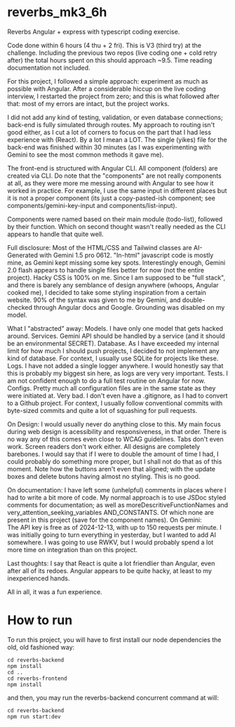 # reverbs_mk3_6h
 
Reverbs Angular + express with typescript coding exercise.

Code done within 6 hours (4 thu + 2 fri). This is V3 (third try) at the challenge. Including the previous two repos (live coding one + cold retry after) the total hours spent on this should approach ~9.5. Time reading documentation not included.

For this project, I followed a simple approach: experiment as much as possible with Angular. After a considerable hiccup on the live coding interview, I restarted the project from zero; and this is what followed after that: most of my errors are intact, but the project works.

I did not add any kind of testing, validation, or even database connections; back-end is fully simulated through routes. My approach to routing isn't good either, as I cut a lot of corners to focus on the part that I had less experience with (React). By a lot I mean a LOT. The single (yikes) file for the back-end was finished within 30 minutes (as I was experimenting with Gemini to see the most common methods it gave me).

The front-end is structured with Angular CLI. All component (folders) are created via CLI. Do note that the "components" are not really components at all, as they were more me messing around with Angular to see how it worked in practice. For example, I use the same input in different places but it is not a proper component (its just a copy-pasted-ish component; see components/gemini-key-input and components/list-input).

Components were named based on their main module (todo-list), followed by their function. Which on second thought wasn't really needed as the CLI appears to handle that quite well.

Full disclosure:
	Most of the HTML/CSS and Tailwind classes are AI-Generated with Gemini 1.5 pro 0612.
	"In-html" javascript code is mostly mine, as Gemini kept missing some key spots. Interestingly enough, Gemini 2.0 flash appears to handle single files better for now (not the entire project).
	Hacky CSS is 100% on me. Since I am supposed to be "full stack", and there is barely any semblance of design anywhere (whoops, Angular cooked me), I decided to take some styling inspiration from a certain website.
	90% of the syntax was given to me by Gemini, and double-checked through Angular docs and Google. Grounding was disabled on my model.

What I "abstracted" away:
	Models.   	I have only one model that gets hacked around.
	Services. 	Gemini API should be handled by a service (and it should be an environmental SECRET).
	Database. 	As I have exceeded my internal limit for how much I should push projects, I decided to not implement any kind of database.
			  	For context, I usually use SQLite for projects like these.
	Logs.	  	I have not added a single logger anywhere. I would honestly say that this is probably my biggest sin here, as logs are very very important.
	Tests.		I am not confident enough to do a full test routine on Angular for now.
	Configs. 	Pretty much all configuration files are in the same state as they were initiated at. Very bad. I don't even have a .gitignore, as I had to convert to a Github project.
				For context, I usually follow conventional commits with byte-sized commits and quite a lot of squashing for pull requests.

On Design:
				I would usually never do anything close to this. My main focus during web design is acessibility and responsiveness, in that order. There is no way any of this comes even close to
				WCAG guidelines. Tabs don't even work. Screen readers don't work either. 
				All designs are completely barebones. I would say that if I were to double the amount of time I had, I could probably do something more proper, but I shall not do that as of this moment.
				Note how the buttons aren't even that aligned; with the update boxes and delete butons having almost no styling. This is no good.

On documentation:
				I have left some (unhelpful) comments in places where I had to write a bit more of code. My normal approach is to use JSDoc styled comments for documentation; as well as moreDescritiveFunctionNames
				and very_attention_seeking_variables AND_CONSTANTS. Of which none are present in this project (save for the component names).
On Gemini:		
				The API key is free as of 2024-12-13, with up to 150 requests per minute. I was initially going to turn everything in yesterday, but I wanted to add AI somewhere.
				I was going to use RWKV, but I would probably spend a lot more time on integration than on this project.

Last thoughts:
	I say that React is quite a lot friendlier than Angular, even after all of its redoes. Angular appears to be quite hacky, at least to my inexperienced hands.

All in all, it was a fun experience.


# How to run

To run this project, you will have to first install our node dependencies the old, old fashioned way:
 
 
	cd reverbs-backend
	npm install
	cd ..
	cd reverbs-frontend
	npm install
 

and then, you may run the reverbs-backend concurrent command at will:


	cd reverbs-backend
	npm run start:dev
 
